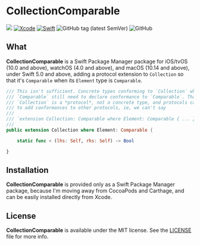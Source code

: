 # CollectionComparable
![](https://img.shields.io/badge/platforms-iOS%2010%20%7C%20tvOS%2010%20%7C%20watchOS%204%20%7C%20macOS%2010.14-red)
[![Xcode](https://img.shields.io/badge/Xcode-11-blueviolet.svg)](https://developer.apple.com/xcode)
[![Swift](https://img.shields.io/badge/Swift-5.0-orange.svg)](https://swift.org)
![GitHub tag (latest SemVer)](https://img.shields.io/github/v/tag/wltrup/CollectionComparable)
![GitHub](https://img.shields.io/github/license/wltrup/CollectionComparable)

## What

**CollectionComparable** is a Swift Package Manager package for iOS/tvOS (10.0 and above), watchOS (4.0 and above), and macOS (10.14 and above), under Swift 5.0 and above, adding a protocol extension to `Collection` so that it's `Comparable` when its `Element` type is `Comparable`. 

```swift
/// This isn't sufficient. Concrete types conforming to `Collection` who want to be
/// `Comparable` still need to declare conformance to `Comparable`. That's because
/// `Collection` is a *protocol*, not a concrete type, and protocols can't be extended
/// to add conformances to other protocols, ie, we can't say
///
/// `extension Collection: Comparable where Element: Comparable { ... }`
///
public extension Collection where Element: Comparable {

    static func < (lhs: Self, rhs: Self) -> Bool

}
```

## Installation

**CollectionComparable** is provided only as a Swift Package Manager package, because I'm moving away from CocoaPods and Carthage, and can be easily installed directly from Xcode.

## License

**CollectionComparable** is available under the MIT license. See the [LICENSE](./LICENSE) file for more info.
